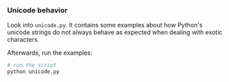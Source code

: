 ### Unicode behavior

Look into `unicode.py`. It contains
some examples about how Python's unicode strings
do not always behave as expected when dealing
with exotic characters.

Afterwards, run the examples:

```bash
# run the script
python unicode.py
```
